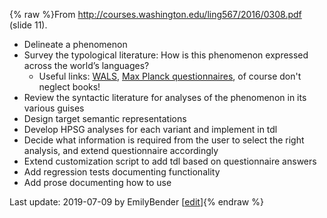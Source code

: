 {% raw %}From <http://courses.washington.edu/ling567/2016/0308.pdf> (slide 11).

- Delineate a phenomenon
- Survey the typological literature: How is this phenomenon expressed
across the world’s languages?
  - Useful links: [WALS](https://wals.info), [Max Planck
questionnaires](https://www.eva.mpg.de/lingua/tools-at-lingboard/questionnaires.php?),
of course don't neglect books!
- Review the syntactic literature for analyses of the phenomenon in
its various guises
- Design target semantic representations
- Develop HPSG analyses for each variant and implement in tdl
- Decide what information is required from the user to select the
right analysis, and extend questionnaire accordingly
- Extend customization script to add tdl based on questionnaire
answers
- Add regression tests documenting functionality
- Add prose documenting how to use

Last update: 2019-07-09 by EmilyBender [[edit](https://github.com/delph-in/docs/wiki/MatrixLibraryDevelopment/_edit)]{% endraw %}